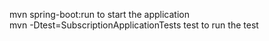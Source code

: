 mvn spring-boot:run to start the application<br>
mvn -Dtest=SubscriptionApplicationTests test to run the test
